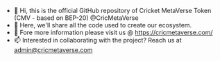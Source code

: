 - 👋 Hi, this is the official GitHub repository of Cricket MetaVerse Token (CMV - based on BEP-20) @CricMetaVerse
- 👀 Here, we'll share all the code used to create our ecosystem.
- 💞️ Fore more information please visit us @ https://cricmetaverse.com/
- 📫 Interested in collaborating with the project? Reach us at admin@cricmetaverse.com

<!---
CricMetaVerse/CricMetaVerse is a ✨ special ✨ repository because its `README.md` (this file) appears on your GitHub profile.
You can click the Preview link to take a look at your changes.
--->
